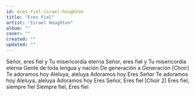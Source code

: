 ```yaml
---
id: eres-fiel-israel-houghton
title: "Eres Fiel"
artist: "Israel Houghton"
album: ""
cover: ""
created: ""
updated: ""
---
```


Señor, eres fiel y Tu misericordia eterna
Señor, eres fiel y Tu misericordia eterna
Gente de toda lengua y nación
De generación a Generación
[Choir]
Te adoramos hoy
Aleluya, aleluya
Adoramos hoy
Eres Señor
Te adoramos hoy
Aleluya, aleluya
Adoramos hoy
Eres Señor, Eres fiel
[Choir 2]
Eres fiel, siempre fiel
Siempre fiеl, Eres fiel